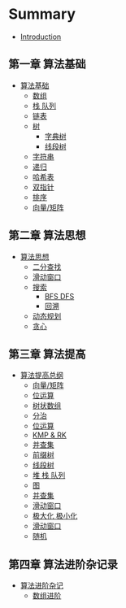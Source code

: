 # Summary

* [Introduction](README.md)

## 第一章 算法基础
* [算法基础](basic/algo/README.md)
    * [数组](basic/algo/Array.md)
    * [栈 队列]()
    * [链表](basic/algo/Linked-List.md)
    * [树](basic/algo/Tree.md)
        * [字典树]()
        * [线段树]()
    * [字符串]()
    * [递归]()
    * [哈希表](basic/algo/Hash-Table.md)
    * [双指针]()
    * [排序](basic/algo/Sorting.md)
    * [向量/矩阵]()

## 第二章 算法思想
* [算法思想](basic/algo/Chapter_2.md)
    * [二分查找]()
    * [滑动窗口]()
    * [搜索]()
        * [BFS DFS](basic/algo/search.md)
        * [回溯]()
    * [动态规划](basic/algo/DP.md)
    * [贪心](basic/algo/Greedy.md)

## 第三章 算法提高

* [算法提高总纲](basic/algo/Chapter_3.md)
    * [向量/矩阵]()
    * [位运算]()
    * [树状数组]()
    * [分治]()
    * [位运算]()
    * [KMP & RK]()
    * [并查集]()
    * [前缀树]()
    * [线段树]()
    * [堆 栈 队列]()
    * [图]()
    * [并查集]()
    * [滑动窗口]()
    * [极大化 极小化]()
    * [滑动窗口]()
    * [随机](basic/algo/Random.md)


## 第四章 算法进阶杂记录
* [算法进阶杂记](Advanced/array/README.md)
    * [数组进阶](Advanced/array/Array.md)


